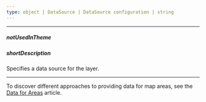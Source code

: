 ```yaml
---
type: object | DataSource | DataSource configuration | string
---
```

---
##### notUsedInTheme

##### shortDescription
Specifies a data source for the layer.

---
To discover different approaches to providing data for map areas, see the [Data for Areas](/Documentation/Guide/Widgets/VectorMap/Providing_Data/#Data_for_Areas) article.
